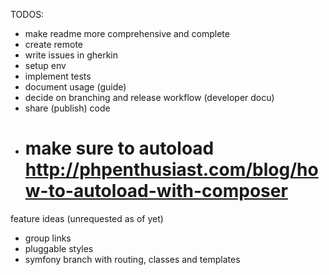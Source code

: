 TODOS:

- make readme more comprehensive and complete
- create remote
- write issues in gherkin
- setup env
- implement tests
- document usage (guide)
- decide on branching and release workflow (developer docu)
- share (publish) code
- # make sure to autoload http://phpenthusiast.com/blog/how-to-autoload-with-composer


feature ideas (unrequested as of yet)

- group links
- pluggable styles
- symfony branch with routing, classes and templates
